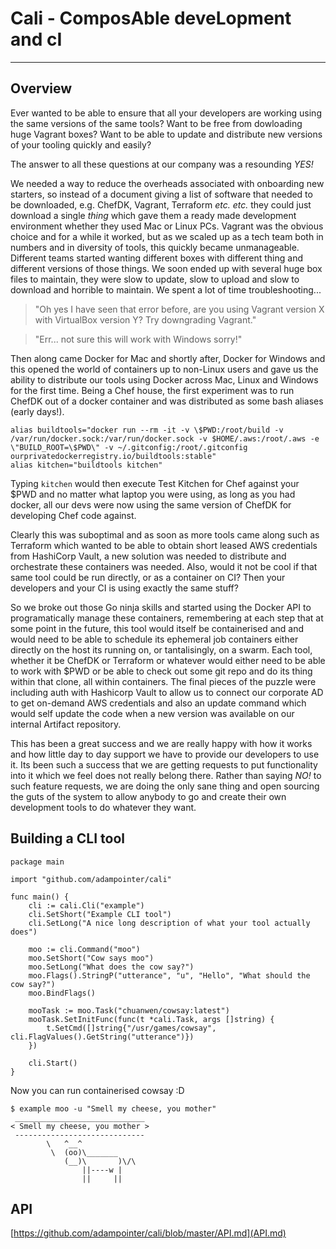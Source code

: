 # Cali - ComposAble deveLopment and cI
---

## Overview

Ever wanted to be able to ensure that all your developers are working using the same versions of the same tools? 
Want to be free from dowloading huge Vagrant boxes?
Want to be able to update and distribute new versions of your tooling quickly and easily?

The answer to all these questions at our company was a resounding *YES!* 

We needed a way to reduce the overheads associated with onboarding new starters, so instead of a document giving a list of software that needed to be downloaded, e.g. ChefDK, Vagrant, Terraform _etc. etc._ they could just download a single _thing_ which gave them a ready made development environment whether they used Mac or Linux PCs. Vagrant was the obvious choice and for a while it worked, but as we scaled up as a tech team both in numbers and in diversity of tools, this quickly became unmanageable. Different teams started wanting different boxes with different thing and different versions of those things. We soon ended up with several huge box files to maintain, they were slow to update, slow to upload and slow to download and horrible to maintain. We spent a lot of time troubleshooting...

> "Oh yes I have seen that error before, are you using Vagrant version X with VirtualBox version Y? Try downgrading Vagrant."

> "Err... not sure this will work with Windows sorry!"

Then along came Docker for Mac and shortly after, Docker for Windows and this opened the world of containers up to non-Linux users and gave us the ability to distribute our tools using Docker across Mac, Linux and Windows for the first time. Being a Chef house, the first experiment was to run ChefDK out of a docker container and was distributed as some bash aliases (early days!).

```
alias buildtools="docker run --rm -it -v \$PWD:/root/build -v /var/run/docker.sock:/var/run/docker.sock -v $HOME/.aws:/root/.aws -e \"BUILD_ROOT=\$PWD\" -v ~/.gitconfig:/root/.gitconfig ourprivatedockerregistry.io/buildtools:stable"
alias kitchen="buildtools kitchen"
```

Typing `kitchen` would then execute Test Kitchen for Chef against your $PWD and no matter what laptop you were using, as long as you had docker, all our devs were now using the same version of ChefDK for developing Chef code against.

Clearly this was suboptimal and as soon as more tools came along such as Terraform which wanted to be able to obtain short leased AWS credentials from HashiCorp Vault, a new solution was needed to distribute and orchestrate these containers was needed. Also, would it not be cool if that same tool could be run directly, or as a container on CI? Then your developers and your CI is using exactly the same stuff?

So we broke out those Go ninja skills and started using the Docker API to programatically manage these containers, remembering at each step that at some point in the future, this tool would itself be containerised and and would need to be able to schedule its ephemeral job containers either directly on the host its running on, or tantalisingly, on a swarm. Each tool, whether it be ChefDK or Terraform or whatever would either need to be able to work with $PWD or be able to check out some git repo and do its thing within that clone, all within containers. The final pieces of the puzzle were including auth with Hashicorp Vault to allow us to connect our corporate AD to get on-demand AWS credentials and also an update command which would self update the code when a new version was available on our internal Artifact repository.

This has been a great success and we are really happy with how it works and how little day to day support we have to provide our developers to use it. Its been such a success that we are getting requests to put functionality into it which we feel does not really belong there. Rather than saying *NO!* to such feature requests, we are doing the only sane thing and open sourcing the guts of the system to allow anybody to go and create their own development tools to do whatever they want.

## Building a CLI tool

```
package main

import "github.com/adampointer/cali"

func main() {
	cli := cali.Cli("example")
	cli.SetShort("Example CLI tool")
	cli.SetLong("A nice long description of what your tool actually does")

	moo := cli.Command("moo")
	moo.SetShort("Cow says moo")
	moo.SetLong("What does the cow say?")
	moo.Flags().StringP("utterance", "u", "Hello", "What should the cow say?")
	moo.BindFlags()

	mooTask := moo.Task("chuanwen/cowsay:latest")
	mooTask.SetInitFunc(func(t *cali.Task, args []string) {
		t.SetCmd([]string{"/usr/games/cowsay", cli.FlagValues().GetString("utterance")})
	})

	cli.Start()
}
```

Now you can run containerised cowsay :D

```
$ example moo -u "Smell my cheese, you mother"
 _____________________________
< Smell my cheese, you mother >
 -----------------------------
        \   ^__^
         \  (oo)\_______
            (__)\       )\/\
                ||----w |
                ||     ||
```

## API

[https://github.com/adampointer/cali/blob/master/API.md](API.md)

